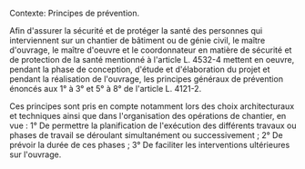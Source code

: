 Contexte: Principes de prévention.

Afin d'assurer la sécurité et de protéger la santé des personnes qui interviennent sur un chantier de bâtiment ou de génie civil, le maître d'ouvrage, le maître d'oeuvre et le coordonnateur en matière de sécurité et de protection de la santé mentionné à l'article L. 4532-4 mettent en oeuvre, pendant la phase de conception, d'étude et d'élaboration du projet et pendant la réalisation de l'ouvrage, les principes généraux de prévention énoncés aux 1° à 3° et 5° à 8° de l'article L. 4121-2.

Ces principes sont pris en compte notamment lors des choix architecturaux et techniques ainsi que dans l'organisation des opérations de chantier, en vue : 1° De permettre la planification de l'exécution des différents travaux ou phases de travail se déroulant simultanément ou successivement ; 2° De prévoir la durée de ces phases ; 3° De faciliter les interventions ultérieures sur l'ouvrage.